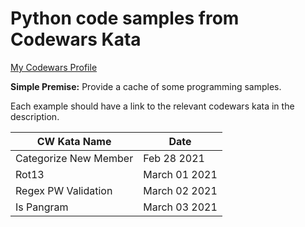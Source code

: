 # Python code samples from Codewars Kata
[My Codewars Profile](https://www.codewars.com/users/MrRichard)

**Simple Premise:** Provide a cache of some programming samples.

Each example should have a link to the relevant codewars kata in the description.

CW Kata Name | Date
----------| -----
Categorize New Member | Feb 28 2021
Rot13 | March 01 2021
Regex PW Validation | March 02 2021
Is Pangram | March 03 2021
